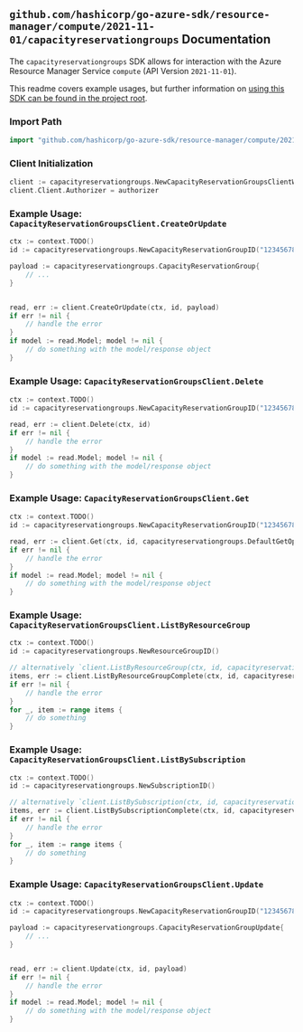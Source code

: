 
## `github.com/hashicorp/go-azure-sdk/resource-manager/compute/2021-11-01/capacityreservationgroups` Documentation

The `capacityreservationgroups` SDK allows for interaction with the Azure Resource Manager Service `compute` (API Version `2021-11-01`).

This readme covers example usages, but further information on [using this SDK can be found in the project root](https://github.com/hashicorp/go-azure-sdk/tree/main/docs).

### Import Path

```go
import "github.com/hashicorp/go-azure-sdk/resource-manager/compute/2021-11-01/capacityreservationgroups"
```


### Client Initialization

```go
client := capacityreservationgroups.NewCapacityReservationGroupsClientWithBaseURI("https://management.azure.com")
client.Client.Authorizer = authorizer
```


### Example Usage: `CapacityReservationGroupsClient.CreateOrUpdate`

```go
ctx := context.TODO()
id := capacityreservationgroups.NewCapacityReservationGroupID("12345678-1234-9876-4563-123456789012", "example-resource-group", "capacityReservationGroupValue")

payload := capacityreservationgroups.CapacityReservationGroup{
	// ...
}


read, err := client.CreateOrUpdate(ctx, id, payload)
if err != nil {
	// handle the error
}
if model := read.Model; model != nil {
	// do something with the model/response object
}
```


### Example Usage: `CapacityReservationGroupsClient.Delete`

```go
ctx := context.TODO()
id := capacityreservationgroups.NewCapacityReservationGroupID("12345678-1234-9876-4563-123456789012", "example-resource-group", "capacityReservationGroupValue")

read, err := client.Delete(ctx, id)
if err != nil {
	// handle the error
}
if model := read.Model; model != nil {
	// do something with the model/response object
}
```


### Example Usage: `CapacityReservationGroupsClient.Get`

```go
ctx := context.TODO()
id := capacityreservationgroups.NewCapacityReservationGroupID("12345678-1234-9876-4563-123456789012", "example-resource-group", "capacityReservationGroupValue")

read, err := client.Get(ctx, id, capacityreservationgroups.DefaultGetOperationOptions())
if err != nil {
	// handle the error
}
if model := read.Model; model != nil {
	// do something with the model/response object
}
```


### Example Usage: `CapacityReservationGroupsClient.ListByResourceGroup`

```go
ctx := context.TODO()
id := capacityreservationgroups.NewResourceGroupID()

// alternatively `client.ListByResourceGroup(ctx, id, capacityreservationgroups.DefaultListByResourceGroupOperationOptions())` can be used to do batched pagination
items, err := client.ListByResourceGroupComplete(ctx, id, capacityreservationgroups.DefaultListByResourceGroupOperationOptions())
if err != nil {
	// handle the error
}
for _, item := range items {
	// do something
}
```


### Example Usage: `CapacityReservationGroupsClient.ListBySubscription`

```go
ctx := context.TODO()
id := capacityreservationgroups.NewSubscriptionID()

// alternatively `client.ListBySubscription(ctx, id, capacityreservationgroups.DefaultListBySubscriptionOperationOptions())` can be used to do batched pagination
items, err := client.ListBySubscriptionComplete(ctx, id, capacityreservationgroups.DefaultListBySubscriptionOperationOptions())
if err != nil {
	// handle the error
}
for _, item := range items {
	// do something
}
```


### Example Usage: `CapacityReservationGroupsClient.Update`

```go
ctx := context.TODO()
id := capacityreservationgroups.NewCapacityReservationGroupID("12345678-1234-9876-4563-123456789012", "example-resource-group", "capacityReservationGroupValue")

payload := capacityreservationgroups.CapacityReservationGroupUpdate{
	// ...
}


read, err := client.Update(ctx, id, payload)
if err != nil {
	// handle the error
}
if model := read.Model; model != nil {
	// do something with the model/response object
}
```
